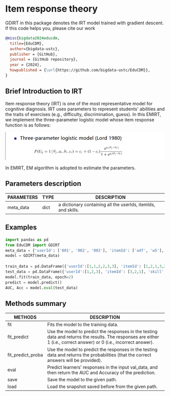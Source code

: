 # Item response theory

GDIRT in this package denotes the IRT model trained with gradient descent.
If this code helps you, please cite our work

```bibtex
@misc{bigdata2024educdm,
  title={EduCDM},
  author={bigdata-ustc},
  publisher = {GitHub},
  journal = {GitHub repository},
  year = {2024},
  howpublished = {\url{https://github.com/bigdata-ustc/EduCDM}},
}
```

## Brief Introduction to IRT

Item response theory (IRT) is one of the most representative model for cognitive diagnosis. IRT uses parameters to represent students' abilities and the traits of exercises (e.g., difficulty, discrimination, guess). In this EMIRT, we implement the three-parameter logistic model whose item response function is as follows:

![这是图片](_static\IRT\EMIRT\emirt4.png "Magic Gardens")

In EMIRT, EM algorithm is adopted to estimate the parameters.



## Parameters description

| PARAMETERS | TYPE | DESCRIPTION                              |
| ---------- | ---- | ---------------------------------------- |
| meta_data  | dict | a  dictionary containing all the userIds, itemIds, and skills. |

## Examples

```python
import pandas as pd
from EduCDM import GDIRT
meta_data = {'userId': ['001', '002', '003'], 'itemId': ['adf', 'w5'], 'skill': ['skill1', 'skill2', 'skill3', 'skill4']}
model = GDIRT(meta_data)

train_data = pd.DataFrame({'userId':[1,1,2,2,3,3], 'itemId': [1,2,1,3,2,3], 'skill': ["[1]", "[1,3]", "[1]", "[1,2,3]", "[1,3]", "[1,2,3]"], 'response': [1,1,0,1,1,0]})
test_data = pd.DataFrame({'userId':[1,2,3], 'itemId': [3,2,1], 'skill': ["[1,2,3]", "[1,3]", "[1]"], 'response': [1,1,0]})
model.fit(train_data, epoch=2)
predict = model.predict()
AUC, Acc = model.eval(test_data)
```

## Methods summary

| METHODS           | DESCRIPTION                              |
| ----------------- | ---------------------------------------- |
| fit               | Fits  the model to the training data.    |
| fit_predict       | Use  the model to predict the responses in the testing data and returns the  results. The responses are either 1 (i.e., correct answer) or 0 (i.e.,  incorrect answer). |
| fit_predict_proba | Use  the model to predict the responses in the testing data and returns the  probabilities (that the correct answers will be provided). |
| eval | Predict learners' responses in the input val_data, and then return the AUC and Accuracy of the prediction. |
| save | Save the model to the given path. |
| load | Load the snapshot saved before from the given path. |

